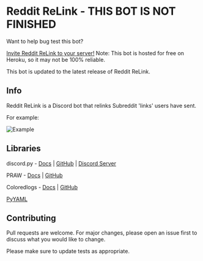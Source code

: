 # Reddit ReLink - THIS BOT IS NOT FINISHED

Want to help bug test this bot?

[Invite Reddit ReLink to your server!](https://discordapp.com/api/oauth2/authorize?client_id=618868626945998849&permissions=18432&scope=bot) Note: This bot is hosted for free on Heroku, so it may not be 100% reliable.

This bot is updated to the latest release of Reddit ReLink.

## Info

Reddit ReLink is a Discord bot that relinks Subreddit 'links' users have sent.

For example:

![Example](https://i.imgur.com/n79dcfu.png)

## Libraries

discord.py - [Docs](https://discordpy.readthedocs.io) | [GitHub](https://github.com/Rapptz/discord.py) | [Discord Server](https://discord.gg/r3sSKJJ)

PRAW - [Docs](https://praw.readthedocs.io/en/latest/) | [GitHub](https://github.com/praw-dev/praw)

Coloredlogs - [Docs](https://coloredlogs.readthedocs.io/en/latest/) | [GitHub](https://github.com/xolox/python-coloredlogs)

[PyYAML](https://pyyaml.org/)

## Contributing

Pull requests are welcome. For major changes, please open an issue first to discuss what you would like to change.

Please make sure to update tests as appropriate.

